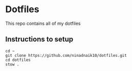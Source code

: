 # Dotfiles

This repo contains all of my dotfiles

## Instructions to setup

```
cd ~
git clone https://github.com/ninadnaik10/dotfiles.git
cd dotfiles
stow .
```
